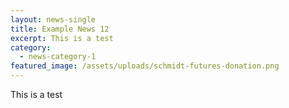 ```yaml
---
layout: news-single
title: Example News 12
excerpt: This is a test
category:
  - news-category-1
featured_image: /assets/uploads/schmidt-futures-donation.png
---
```

This is a test